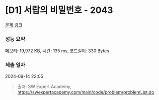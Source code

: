 # [D1] 서랍의 비밀번호 - 2043 

[문제 링크](https://swexpertacademy.com/main/code/problem/problemDetail.do?contestProbId=AV5QJ_8KAx8DFAUq) 

### 성능 요약

메모리: 19,972 KB, 시간: 135 ms, 코드길이: 330 Bytes

### 제출 일자

2024-09-14 22:05



> 출처: SW Expert Academy, https://swexpertacademy.com/main/code/problem/problemList.do